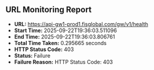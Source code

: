 ## URL Monitoring Report

- **URL:** https://api-gw1-prod1.fisglobal.com/gw/v1/health
- **Start Time:** 2025-09-22T19:36:03.511096
- **End Time:** 2025-09-22T19:36:03.806761
- **Total Time Taken:** 0.295665 seconds
- **HTTP Status Code:** 403
- **Status:** Failure
- **Failure Reason:** HTTP Status Code: 403

